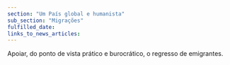 ```yaml
---
section: "Um País global e humanista"
sub_section: "Migrações"
fulfilled_date:
links_to_news_articles:
---
```


Apoiar, do ponto de vista prático e burocrático, o regresso de emigrantes.